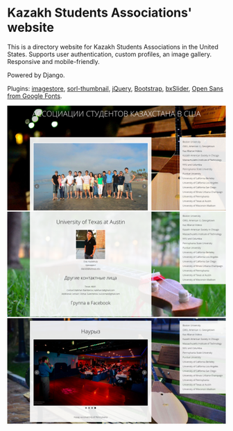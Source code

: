 Kazakh Students Associations' website
=====================================

This is a directory website for Kazakh Students Associations in the
United States. Supports user authentication, custom profiles, an image
gallery. Responsive and mobile-friendly.

Powered by Django.

Plugins: <a href="https://pypi.python.org/pypi/imagestore" target="_blank">imagestore</a>, <a href="https://pypi.python.org/pypi/sorl-thumbnail" target="_blank">sorl-thumbnail</a>, <a href="http://jquery.com/" target="_blank">jQuery</a>, <a href="http://getbootstrap.com/" target="_blank">Bootstrap</a>, <a href="http://bxslider.com/" target="_blank">bxSlider</a>, <a href="https://www.google.com/fonts/specimen/Open+Sans" target="_blank">Open Sans from Google Fonts</a>.

![screenshot](screen1.png?raw=true)
![screenshot](screen2.png?raw=true)
![screenshot](screen3.png?raw=true)